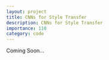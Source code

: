 ```yaml
---
layout: project
title: CNNs for Style Transfer
description: CNNs for Style Transfer
importance: 110
category: code
---
```


Coming Soon...
